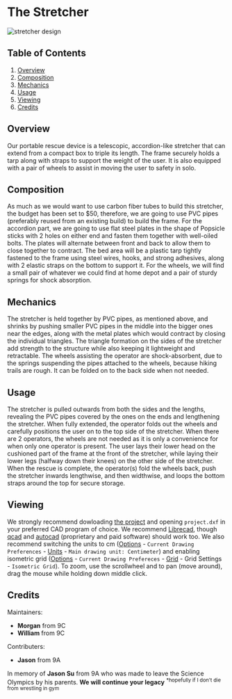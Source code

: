 # The Stretcher
![stretcher design](https://raw.githubusercontent.com/william-exe-v4/Science-Olympics-2022-stretcher/main/project.png)

## Table of Contents
1. [Overview](##Overview)
2. [Composition](##Composition)
3. [Mechanics](##Mechanics)
4. [Usage](##Usage)
5. [Viewing](##Viewing)
6. [Credits](##Credits)

## Overview
Our portable rescue device is a telescopic, accordion-like stretcher that can extend from a compact box to triple its length. The frame securely holds a tarp along with straps to support the weight of the user. It is also equipped with a pair of wheels to assist in moving the user to safety in solo. 

## Composition
As much as we would want to use carbon fiber tubes to build this stretcher, the budget has been set to $50, therefore, we are going to use PVC pipes (preferably reused from an existing build) to build the frame. For the accordion part, we are going to use flat steel plates in the shape of Popsicle sticks with 2 holes on either end and fasten them together with well-oiled bolts. The plates will alternate between front and back to allow them to close together to contract. The bed area will be a plastic tarp tightly fastened to the frame using steel wires, hooks, and strong adhesives, along with 2 elastic straps on the bottom to support it. For the wheels, we will find a small pair of whatever we could find at home depot and a pair of sturdy springs for shock absorption. 

## Mechanics
The stretcher is held together by PVC pipes, as mentioned above, and shrinks by pushing smaller PVC pipes in the middle into the bigger ones near the edges, along with the metal plates which would contract by closing the individual triangles. The triangle formation on the sides of the stretcher add strength to the structure while also keeping it lightweight and retractable. The wheels assisting the operator are shock-absorbent, due to the springs suspending the pipes attached to the wheels, because hiking trails are rough. It can be folded on to the back side when not needed. 

## Usage
The stretcher is pulled outwards from both the sides and the lengths, revealing the PVC pipes covered by the ones on the ends and lengthening the stretcher. When fully extended, the operator folds out the wheels and carefully positions the user on to the top side of the stretcher. When there are 2 operators, the wheels are not needed as it is only a convenience for when only one operator is present. The user lays their  lower head on the cushioned part of the frame at the front of the stretcher, while laying their lower legs (halfway down their knees) on the other side of the stretcher. When the rescue is complete, the operator(s) fold the wheels back, push the stretcher inwards lengthwise, and then widthwise, and loops the bottom straps around the top for secure storage. 

## Viewing
We strongly recommend dowloading [the project](https://github.com/william-exe-v4/Science-Olympics-2022-stretcher/archive/refs/heads/main.zip) and opening `project.dxf` in your preferred CAD program of choice. We recommend [Librecad](https://librecad.org/), though [qcad](https://www.qcad.org/en/) and [autocad](https://www.autodesk.ca/en/products/autocad/overview) (proprietary and paid software) should work too. We also recommend switching the units to cm (<ins>Options</ins> - `Current Drawing Preferences` - <ins>Units</ins> - `Main drawing unit: Centimeter`) and enabling isometric grid (<ins>Options</ins> - `Current Drawing Prefereces` - <ins>Grid</ins> - Grid Settings - `Isometric Grid`). To zoom, use the scrollwheel and to pan (move around), drag the mouse while holding down middle click. 

## Credits
Maintainers: 
 - **Morgan** from 9C
 - **William** from 9C

Contributers: 
 - **Jason** from 9A

In memory of **Jason Su** from 9A who was made to leave the Science Olympics by his parents. **We will continue your legacy** 
<sup>*hopefully if I don't die from wrestling in gym</sup>
